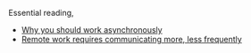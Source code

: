 Essential reading,
- [Why you should work asynchronously](https://ben.balter.com/2022/03/17/why-async/)
- [Remote work requires communicating more, less frequently](https://ben.balter.com/2023/08/04/remote-work-communicate-more-with-less/)
